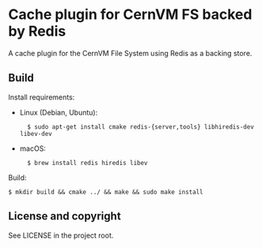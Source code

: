 Cache plugin for CernVM FS backed by Redis
==========================================

A cache plugin for the CernVM File System using Redis as a backing store.


Build
-----

Install requirements:

* Linux (Debian, Ubuntu):

        $ sudo apt-get install cmake redis-{server,tools} libhiredis-dev libev-dev

* macOS:

        $ brew install redis hiredis libev

Build:

    $ mkdir build && cmake ../ && make && sudo make install


License and copyright
---------------------

See LICENSE in the project root.

